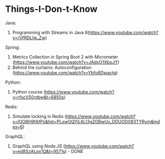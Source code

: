 # Things-I-Don-t-Know

Java: 
  1) Programming with Streams in Java 8(https://www.youtube.com/watch?v=rVfRDLIw_Zw)

Spring:

  1) Metrics Collection in Spring Boot 2 with Micrometer (https://www.youtube.com/watch?v=JAdxO1XboJY)
  2) Behind the curtains: Autoconfiguration (https://www.youtube.com/watch?v=Ybfo8Dwactg)
  
Python:
  1) Python course (https://www.youtube.com/watch?v=rfscVS0vtbw&t=6850s)
  
Redis:
  1) Simulate locking in Redis (https://www.youtube.com/watch?v=lOOBH9fAfPs&list=PLxwOQYiL6LI3gZGBwUv_DDUOD083TYRym&index=6)
  
GraphQL:
  1) GraphQL using Node.JS (https://www.youtube.com/watch?v=ed8SzALpx1Q&t=9571s) - DONE

